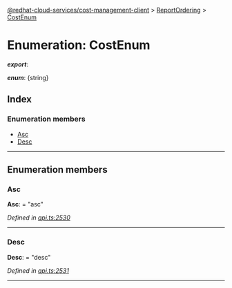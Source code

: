 [@redhat-cloud-services/cost-management-client](../README.md) > [ReportOrdering](../modules/reportordering.md) > [CostEnum](../enums/reportordering.costenum.md)

# Enumeration: CostEnum

*__export__*: 

*__enum__*: {string}

## Index

### Enumeration members

* [Asc](reportordering.costenum.md#asc)
* [Desc](reportordering.costenum.md#desc)

---

## Enumeration members

<a id="asc"></a>

###  Asc

**Asc**:  = "asc"

*Defined in [api.ts:2530](https://github.com/karelhala/javascript-clients/blob/master/packages/cost-management/api.ts#L2530)*

___
<a id="desc"></a>

###  Desc

**Desc**:  = "desc"

*Defined in [api.ts:2531](https://github.com/karelhala/javascript-clients/blob/master/packages/cost-management/api.ts#L2531)*

___

